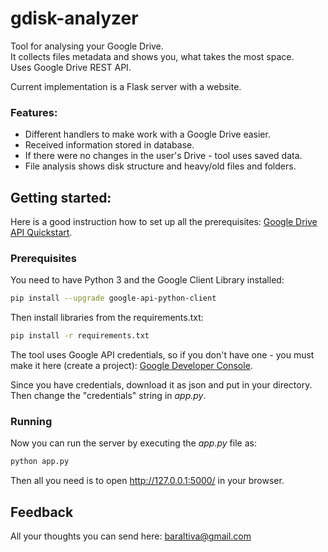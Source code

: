 # gdisk-analyzer

Tool for analysing your Google Drive.<br> It collects files metadata and shows you, what takes the most space.<br>
Uses Google Drive REST API.

Current implementation is a Flask server with a website.

### Features:
* Different handlers to make work with a Google Drive easier.
* Received information stored in database.
* If there were no changes in the user's Drive - tool uses saved data.
* File analysis shows disk structure and heavy/old files and folders.

## Getting started:
Here is a good instruction how to set up all the prerequisites: [Google Drive API Quickstart](https://developers.google.com/drive/api/v3/quickstart/python).

### Prerequisites

You need to have Python 3 and the Google Client Library installed:
``` bash
pip install --upgrade google-api-python-client
```
Then install libraries from the requirements.txt:
``` bash
pip install -r requirements.txt
```

The tool uses Google API credentials, so if you don't have one - you must make it here (create a project): [Google Developer Console](https://console.developers.google.com/flows/enableapi?apiid=drive). <br>

Since you have credentials, download it as json and put in your directory.<br>
Then change the "credentials" string in *app.py*.

### Running
Now you can run the server by executing the *app.py* file as:
``` bash
python app.py
```
Then all you need is to open http://127.0.0.1:5000/ in your browser.

## Feedback
All your thoughts you can send here: baraltiva@gmail.com
